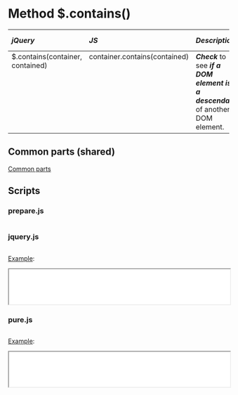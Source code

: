 # Method $.contains()

<style>
th { text-align: left; font-style: italic; }
tr td:nth-child(1) { width: 30rem; }
tr td:nth-child(2) { width: 30rem; }
tr td:nth-child(3) { width: 60rem; }
td {
  vertical-align: top;
}
</style>

| jQuery | JS | Description | API Reference |
|:--|:--|:--|:--:|
| $.contains(container, contained) | container.contains(contained) | **_Check_** to see **_if a DOM element is a descendant_** of another DOM element. | [API doc](https://api.jquery.com/jQuery.contains/) |

## Common parts (shared)

[Common parts](/docs/mdview.html?example/index.md)

## Scripts

### prepare.js

```js:src/prepare.js
```

### jquery.js

```js:src/jquery.js
```

[Example](example.html?jquery):

<iframe width="100%" height="80" src="example.html?jquery"></iframe>

### pure.js

```js:src/pure.js
```

[Example](example.html?pure):

<iframe width="100%" height="80" src="example.html?pure"></iframe>
